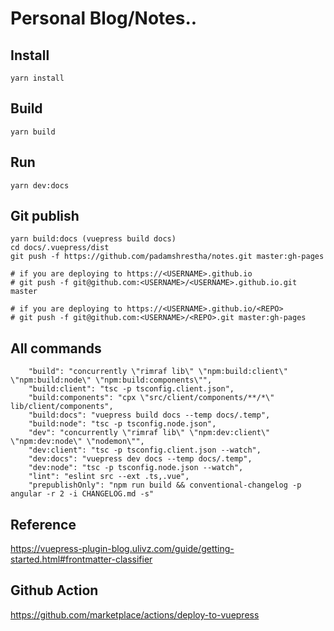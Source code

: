 # Personal Blog/Notes..

## Install

```
yarn install
```

## Build

```
yarn build
```

## Run

```
yarn dev:docs
```

## Git publish

```
yarn build:docs (vuepress build docs)
cd docs/.vuepress/dist
git push -f https://github.com/padamshrestha/notes.git master:gh-pages
```

```
# if you are deploying to https://<USERNAME>.github.io
# git push -f git@github.com:<USERNAME>/<USERNAME>.github.io.git master

# if you are deploying to https://<USERNAME>.github.io/<REPO>
# git push -f git@github.com:<USERNAME>/<REPO>.git master:gh-pages
```

## All commands

```
    "build": "concurrently \"rimraf lib\" \"npm:build:client\" \"npm:build:node\" \"npm:build:components\"",
    "build:client": "tsc -p tsconfig.client.json",
    "build:components": "cpx \"src/client/components/**/*\" lib/client/components",
    "build:docs": "vuepress build docs --temp docs/.temp",
    "build:node": "tsc -p tsconfig.node.json",
    "dev": "concurrently \"rimraf lib\" \"npm:dev:client\" \"npm:dev:node\" \"nodemon\"",
    "dev:client": "tsc -p tsconfig.client.json --watch",
    "dev:docs": "vuepress dev docs --temp docs/.temp",
    "dev:node": "tsc -p tsconfig.node.json --watch",
    "lint": "eslint src --ext .ts,.vue",
    "prepublishOnly": "npm run build && conventional-changelog -p angular -r 2 -i CHANGELOG.md -s"
```

## Reference

https://vuepress-plugin-blog.ulivz.com/guide/getting-started.html#frontmatter-classifier

## Github Action

https://github.com/marketplace/actions/deploy-to-vuepress
